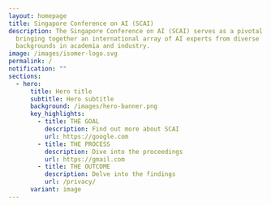 ```yaml
---
layout: homepage
title: Singapore Conference on AI (SCAI)
description: The Singapore Conference on AI (SCAI) serves as a pivotal nexus,
  bringing together an international array of AI experts from diverse
  backgrounds in academia and industry.
image: /images/isomer-logo.svg
permalink: /
notification: ""
sections:
  - hero:
      title: Hero title
      subtitle: Hero subtitle
      background: /images/hero-banner.png
      key_highlights:
        - title: THE GOAL
          description: Find out more about SCAI
          url: https://google.com
        - title: THE PROCESS
          description: Dive into the proceedings
          url: https://gmail.com
        - title: THE OUTCOME
          description: Delve into the findings
          url: /privacy/
      variant: image
---
```

